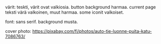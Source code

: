 värit: 
teskti, värit ovat valkiosia.
button background harmaa.
current page teksti värä valkoinen, muut harmaa.
some iconit valkoiset.

font: sans serif.
background musta.

cover photo: https://pixabay.com/fi/photos/auto-tie-luonne-puita-katu-7086763/